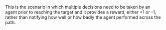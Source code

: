 This is the scenario in which multiple decisions need to be taken by an agent prior to reaching the target and it provides a reward, either +1 or -1, rather than notifying how well or how badly the agent performed across the path:





